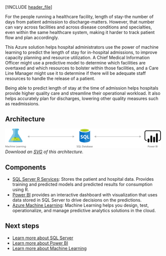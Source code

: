 


[!INCLUDE [header_file](../../../includes/sol-idea-header.md)]

For the people running a healthcare facility, length of stay-the number of days from patient admission to discharge-matters. However, that number can vary across facilities and across disease conditions and specialties, even within the same healthcare system, making it harder to track patient flow and plan accordingly.

This Azure solution helps hospital administrators use the power of machine learning to predict the length of stay for in-hospital admissions, to improve capacity planning and resource utilization. A Chief Medical Information Officer might use a predictive model to determine which facilities are overtaxed and which resources to bolster within those facilities, and a Care Line Manager might use it to determine if there will be adequate staff resources to handle the release of a patient.

Being able to predict length of stay at the time of admission helps hospitals provide higher quality care and streamline their operational workload. It also helps accurately plan for discharges, lowering other quality measures such as readmissions.

## Architecture

![Architecture Diagram](../media/predict-length-of-stay-and-patient-flow-with-healthcare-analytics.png)
*Download an [SVG](../media/predict-length-of-stay-and-patient-flow-with-healthcare-analytics.svg) of this architecture.*

## Components

* [SQL Server R Services](/sql/machine-learning/r/sql-server-r-services?view=sql-server-2016): Stores the patient and hospital data. Provides training and predicted models and predicted results for consumption using R.
* [Power BI](https://powerbi.microsoft.com) provides an interactive dashboard with visualization that uses data stored in SQL Server to drive decisions on the predictions.
* [Azure Machine Learning](https://azure.microsoft.com/services/machine-learning): Machine Learning helps you design, test, operationalize, and manage predictive analytics solutions in the cloud.

## Next steps

* [Learn more about SQL Server](/sql/machine-learning/r/sql-server-r-services?view=sql-server-2016)
* [Learn more about Power BI](https://powerbi.microsoft.com/documentation/powerbi-landing-page)
* [Learn more about Machine Learning](/azure/machine-learning/overview-what-is-azure-ml)